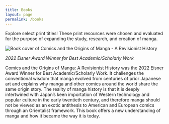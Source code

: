 ```yaml
---
title: Books
layout: page
permalink: /books
---
```

Explore select print titles! These print resources were chosen and evaluated for the purpose of expanding the study, research, and creation of manga.

<p><img src="https://i.imgur.com/3NXCubq.jpeg" alt="Book cover of Comics and the Origins of Manga - A Revisionist History"></p>

<p><em>2022 Eisner Award Winner for Best Academic/Scholarly Work</em></p>

<p>Comics and the Origins of Manga: A Revisionist History was the 2022 Eisner Award Winner for Best Academic/Scholarly Work. It challenges the conventional wisdom that manga evolved from centuries of prior Japanese art and explains why manga and other comics around the world share the same origin story. The reality of manga history is that it is deeply intertwined with Japan’s keen importation of Western technology and popular culture in the early twentieth century, and therefore manga should not be viewed as an exotic antithesis to American and European comics through an Orientalist framework. This book offers a new understanding of manga and how it became the way it is today.</p>